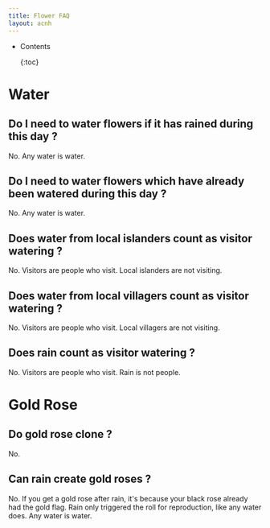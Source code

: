 ```yaml
---
title: Flower FAQ
layout: acnh
---
```


* Contents

  {:toc}

# Water

## Do I need to water flowers if it has rained during this day ?

No. Any water is water.

## Do I need to water flowers which have already been watered during this day ?

No. Any water is water.

## Does water from local islanders count as visitor watering ?

No. Visitors are people who visit. Local islanders are not visiting.

## Does water from local villagers count as visitor watering ?

No. Visitors are people who visit. Local villagers are not visiting. 

## Does rain count as visitor watering ?

No. Visitors are people who visit. Rain is not people.

# Gold Rose

## Do gold rose clone ?

No.

## Can rain create gold roses ?

No. If you get a gold rose after rain, it's because your black rose already had the gold flag. Rain only triggered the roll for reproduction, like any water does. Any water is water.
